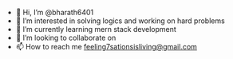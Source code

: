 - 👋 Hi, I’m @bharath6401
- 👀 I’m interested in solving logics and working on hard problems
- 🌱 I’m currently learning mern stack development
- 💞️ I’m looking to collaborate on 
- 📫 How to reach me feeling7sationsisliving@gmail.com

<!---
bharath6401/bharath6401 is a ✨ special ✨ repository because its `README.md` (this file) appears on your GitHub profile.
You can click the Preview link to take a look at your changes.
--->
